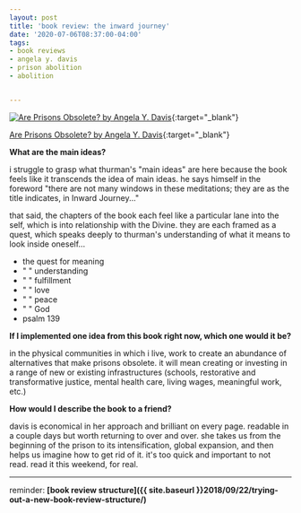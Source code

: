 ```yaml
---
layout: post
title: 'book review: the inward journey'
date: '2020-07-06T08:37:00-04:00'
tags:
- book reviews
- angela y. davis
- prison abolition
- abolition


--- 
```




[![Are Prisons Obsolete? by Angela Y. Davis](https://i.gr-assets.com/images/S/compressed.photo.goodreads.com/books/1320521835l/108428.jpg)](https://www.goodreads.com/book/show/108428.Are_Prisons_Obsolete_){:target="_blank"}

[Are Prisons Obsolete? by Angela Y. Davis](https://www.goodreads.com/book/show/108428.Are_Prisons_Obsolete_){:target="_blank"}


**What are the main ideas?** 

i struggle to grasp what thurman's "main ideas" are here because the book feels like it transcends the idea of main ideas. he says himself in the foreword "there are not many windows in these meditations; they are as the title indicates, in Inward Journey..."

that said, the chapters of the book each feel like a particular lane into the self, which is into relationship with the Divine. they are each framed as a quest, which speaks deeply to thurman's understanding of what it means to look inside oneself...

* the quest for meaning
* " " understanding
* " " fulfillment
* " " love
* " " peace
* " " God
* psalm 139


**If I implemented one idea from this book right now, which one would it be?**

in the physical communities in which i live, work to create an abundance of alternatives that make prisons obsolete. it will mean creating or investing in a range of new or existing infrastructures (schools, restorative and transformative justice, mental health care, living wages, meaningful work, etc.)

**How would I describe the book to a friend?**

davis is economical in her approach and brilliant on every page. readable in a couple days but worth returning to over and over. she takes us from the beginning of the prison to its intensification, global expansion, and then helps us imagine how to get rid of it. it's too quick and important to not read. read it this weekend, for real. 
 





---

reminder: **[book review structure]({{ site.baseurl }}2018/09/22/trying-out-a-new-book-review-structure/)**

<!-- hyperlink bank -->


<!-- &#042; = asterisk -->
<!-- &#039; = single quote '-->

